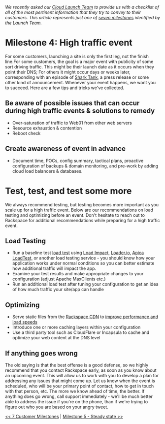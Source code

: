 *We recently asked our [Cloud Launch Team](http://www.rackspace.com/blog/an-insiders-look-at-the-cloud-launch-team/) to provide us with a checklist of all of the most pertinent information that they try to convey to their customers. This article represents just one of [seven milestones](getting_started_master_article.md) identified by the Launch Team.*

# Milestone 4:  High traffic event

For some customers, launching a site is only the first leg, not the finish line.For some customers, the goal is a major event with publicity of some sort driving traffic. This might be their launch date as it occurs when they point their DNS; For others it might occur days or weeks later, corresponding with an episode of [Shark Tank](http://www.rackspace.com/content/2015/04/20/surviving-the-shark-tank-effect-solving-for-high-traffic-events/), a press release or some other kind of announcement. Whenever your event happens, we want you to succeed. Here are a few tips and tricks we've collected.

## Be aware of possible issues that can occur during high traffic events & solutions to remedy

* Over-saturation of traffic to Web01 from other web servers
* Resource exhaustion & contention
* Reboot check

## Create awareness of event in advance

* Document time, POCs, config summary, tactical plans, proactive configuration of backups & domain monitoring, and pre-work by adding cloud load balancers & databases.

# Test, test, and test some more

We always recommend testing, but testing becomes more important as you scale up for a high traffic event. Below are our recommendations on load testing and optimizing before an event. Don't hesitate to reach out to Rackspace for additional recommendations while preparing for a high traffic event.

## Load Testing

* Run a baseline test [load test](http://www.rackspace.com/blog/load-testing-your-site-with-load-impact-google-hangout-recap/) using [Load Impact](https://loadimpact.com/), [Loader.io](http://loader.io/), [Apica LoadTest,](https://www.apicasystem.com/) or another load testing service - you should know how your application works under normal conditions so you can better estimate how additional traffic will impact the app.
* Examine your test results and make appropriate changes to your configuration (adjust Apache MaxClients etc.)
* Run an additional load test after tuning your configuration to get an idea of how much traffic your site/app can handle

## Optimizing

* Serve static files from the [Rackspace CDN](http://www.rackspace.com/cloud/cdn-content-delivery-network) to [improve performance and load speeds](https://youtu.be/XVH7uVHBiE8)
* Introduce one or more caching layers within your configuration
* Use a third party tool such as CloudFlare or Incapsula to cache and optimize your web content at the DNS level

## If anything goes wrong

The old saying is that the best offense is a good defense, so we highly recommend that you contact Rackspace early, as soon as you know about an upcoming event. This will allow us to work with you to develop a plan for addressing any issues that might come up. Let us know when the event is scheduled, who will be your primary point of contact, how to get in touch with that person, etc. The more we know ahead of time, the better. If anything does go wrong, call support immediately - we'll be much better able to address the issue if you're on the phone, than if we're trying to figure out who you are based on your angry tweet. 

[<< 7 Customer Milestones](getting_started_master_article.md) | [Milestone 5 - Steady state >>](GettingStarted_5.md)
